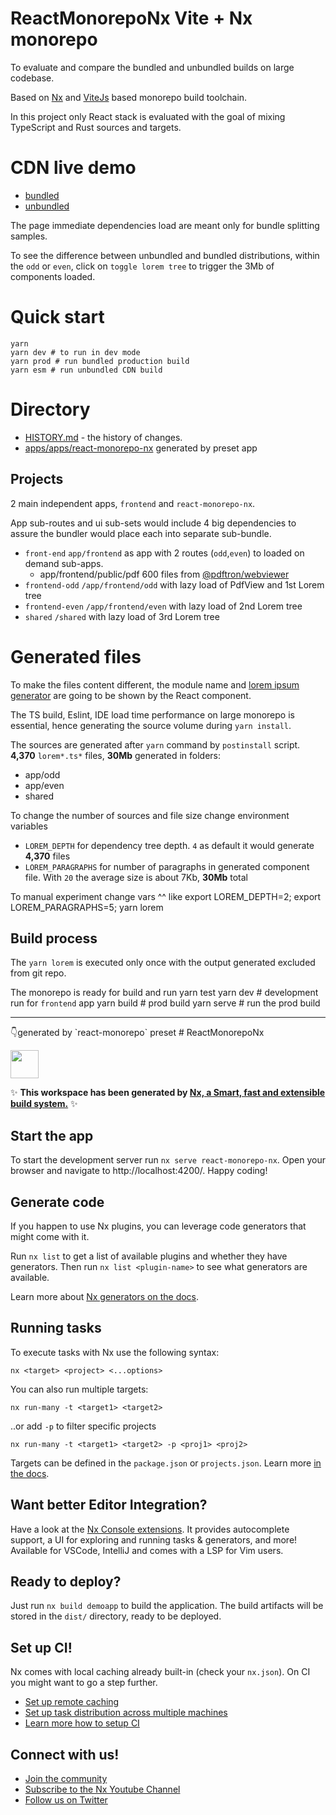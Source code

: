 # ReactMonorepoNx Vite + Nx monorepo 
To evaluate and compare the bundled and unbundled builds on large codebase.

Based on  [Nx](https://nx.dev/) and [ViteJs](https://vitejs.dev/) based monorepo build toolchain.

In this project only React stack is evaluated with the goal of mixing TypeScript and Rust sources and targets.
# CDN live demo
* [bundled](https://unpkg.com/@suns/react-monorepo-nx@0.0.2/dist/apps/frontend/index.html)
* [unbundled](https://unpkg.com/@suns/react-monorepo-nx@0.0.2/dist/apps/frontend-esm/index.html)

The page immediate dependencies load are meant only for bundle splitting samples.

To see the difference between unbundled and bundled distributions, within the `odd` or `even`, 
click on `toggle lorem tree` to trigger the 3Mb of components loaded. 

# Quick start
    yarn
    yarn dev # to run in dev mode
    yarn prod # run bundled production build
    yarn esm # run unbundled CDN build


# Directory
* [HISTORY.md](HISTORY.md) - the history of changes.
* [apps/apps/react-monorepo-nx](apps/react-monorepo-nx) generated by preset app

## Projects
2 main independent apps, `frontend` and `react-monorepo-nx`.

App sub-routes and ui sub-sets would include 4 big dependencies to assure the bundler would place each into separate sub-bundle.
* `front-end` `app/frontend` as app with 2 routes (`odd`,`even`) to loaded on demand sub-apps.
    * app/frontend/public/pdf 600 files from [@pdftron/webviewer](https://docs.apryse.com/documentation/web/get-started/react/)
* `frontend-odd` `/app/frontend/odd` with lazy load of PdfView and 1st Lorem tree
* `frontend-even` `/app/frontend/even` with lazy load of 2nd Lorem tree
* `shared` `/shared` with lazy load of 3rd Lorem tree

# Generated files
To make the files content different, the module name and [lorem ipsum generator](https://www.npmjs.com/package/lorem-ipsum) are going to be shown by the React component.

The TS build, Eslint, IDE load time performance on large monorepo is essential, hence generating the source volume during `yarn install`.

The sources are generated after `yarn` command by `postinstall` script. 
**4,370** `lorem*.ts*` files, **30Mb** generated in folders:
* app/odd
* app/even
* shared

To change the number of sources and file size change environment variables
* `LOREM_DEPTH` for dependency tree depth. `4` as default it would generate **4,370** files
* `LOREM_PARAGRAPHS` for number of paragraphs in generated component file.
With `20` the average size is about 7Kb, **30Mb** total 

To manual experiment change vars ^^ like
    export LOREM_DEPTH=2; export LOREM_PARAGRAPHS=5; yarn lorem


## Build process
The `yarn lorem` is executed only once with the output generated excluded from git repo. 

The monorepo is ready for build and run 
    yarn test
    yarn dev   # development run for `frontend` app
    yarn build # prod build
    yarn serve # run the prod build

<hr/>
👇generated by `react-monorepo` preset
# ReactMonorepoNx

<a alt="Nx logo" href="https://nx.dev" target="_blank" rel="noreferrer"><img src="https://raw.githubusercontent.com/nrwl/nx/master/images/nx-logo.png" width="45"></a>

✨ **This workspace has been generated by [Nx, a Smart, fast and extensible build system.](https://nx.dev)** ✨


## Start the app

To start the development server run `nx serve react-monorepo-nx`. Open your browser and navigate to http://localhost:4200/. Happy coding!


## Generate code

If you happen to use Nx plugins, you can leverage code generators that might come with it.

Run `nx list` to get a list of available plugins and whether they have generators. Then run `nx list <plugin-name>` to see what generators are available.

Learn more about [Nx generators on the docs](https://nx.dev/plugin-features/use-code-generators).

## Running tasks

To execute tasks with Nx use the following syntax:

```
nx <target> <project> <...options>
```

You can also run multiple targets:

```
nx run-many -t <target1> <target2>
```

..or add `-p` to filter specific projects

```
nx run-many -t <target1> <target2> -p <proj1> <proj2>
```

Targets can be defined in the `package.json` or `projects.json`. Learn more [in the docs](https://nx.dev/core-features/run-tasks).

## Want better Editor Integration?

Have a look at the [Nx Console extensions](https://nx.dev/nx-console). It provides autocomplete support, a UI for exploring and running tasks & generators, and more! Available for VSCode, IntelliJ and comes with a LSP for Vim users.

## Ready to deploy?

Just run `nx build demoapp` to build the application. The build artifacts will be stored in the `dist/` directory, ready to be deployed.

## Set up CI!

Nx comes with local caching already built-in (check your `nx.json`). On CI you might want to go a step further.

- [Set up remote caching](https://nx.dev/core-features/share-your-cache)
- [Set up task distribution across multiple machines](https://nx.dev/core-features/distribute-task-execution)
- [Learn more how to setup CI](https://nx.dev/recipes/ci)

## Connect with us!

- [Join the community](https://nx.dev/community)
- [Subscribe to the Nx Youtube Channel](https://www.youtube.com/@nxdevtools)
- [Follow us on Twitter](https://twitter.com/nxdevtools)
